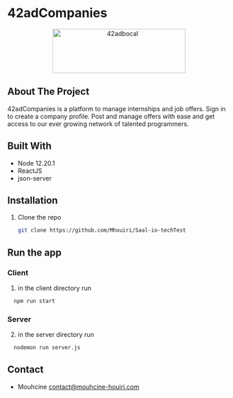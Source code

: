 # 42adCompanies
<div align="center">
	<img src="./client/src/Components/LoginPage/assets/companiesLogo.png" alt="42adbocal" width="300" height="100">
</div>

<!-- ABOUT THE PROJECT -->
## About The Project

<p>42adCompanies is a platform to manage internships and job offers. Sign in to create a company profile. Post and manage offers with ease and get access to our ever growing network of talented programmers.
</p>

## Built With

* Node 12.20.1
* ReactJS
* json-server


## Installation

1. Clone the repo
   ```sh
   git clone https://github.com/Mhouiri/Saal-io-techTest
   ```

## Run the app 
### Client 
1. in the client directory run
 ```sh
   npm run start
   ```
### Server 
2. in the server directory run
 ```sh
   nodemon run server.js
   ```
   
 <!-- CONTACT -->
## Contact
- Mouhcine <contact@mouhcine-houiri.com>
